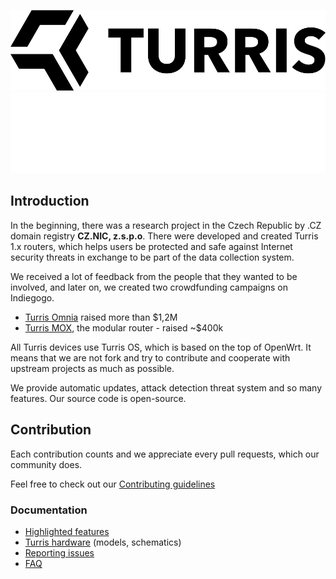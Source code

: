 ![Turris Logo Dark](../images/Turris-dark.svg#gh-light-mode-only)
![Turris Logo Light](../images/Turris-light.svg#gh-dark-mode-only)

## Introduction

In the beginning, there was a research project in the Czech Republic by .CZ
domain registry **CZ.NIC, z.s.p.o**. There were developed and created Turris 1.x
routers, which helps users be protected and safe against Internet security
threats in exchange to be part of the data collection system.

We received a lot of feedback from the people that they wanted to be involved,
and later on, we created two crowdfunding campaigns on Indiegogo.

-   [Turris
    Omnia](https://www.indiegogo.com/projects/turris-omnia-hi-performance-open-source-router#/)
    raised more than $1,2M
-   [Turris
    MOX](https://www.indiegogo.com/projects/turris-mox-modular-open-source-router#/),
    the modular router - raised ~$400k

All Turris devices use Turris OS, which is based on the top of OpenWrt. It means
that we are not fork and try to contribute and cooperate with upstream projects
as much as possible.

We provide automatic updates, attack detection threat system and so many
features. Our source code is open-source.

## Contribution

Each contribution counts and we appreciate every pull requests, which our
community does.

Feel free to check out our [Contributing
guidelines](https://docs.turris.cz/geek/contributing/overview/)

### Documentation

-   [Highlighted features](https://docs.turris.cz/basics/highlights/)
-   [Turris hardware](https://docs.turris.cz/basics/models/) (models,
    schematics)
-   [Reporting issues](https://docs.turris.cz/geek/contributing/issues/)
-   [FAQ](https://docs.turris.cz/basics/faq/)
